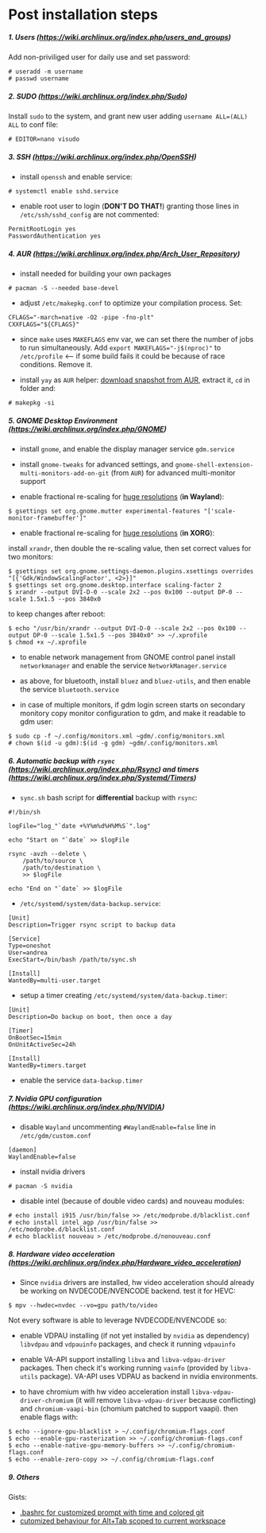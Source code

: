 # Post installation steps

##### 1. Users (<https://wiki.archlinux.org/index.php/users_and_groups>)

Add non-priviliged user for daily use and set password:
```
# useradd -m username
# passwd username
```

##### 2. SUDO (<https://wiki.archlinux.org/index.php/Sudo>)

Install `sudo` to the system, and grant new user adding `username ALL=(ALL) ALL` to conf file:
```
# EDITOR=nano visudo
```

##### 3. SSH (<https://wiki.archlinux.org/index.php/OpenSSH>)

- install `openssh` and enable service:
```
# systemctl enable sshd.service
```

- enable root user to login (**DON'T DO THAT!**) granting those lines in `/etc/ssh/sshd_config` are not commented:
```
PermitRootLogin yes
PasswordAuthentication yes
```

##### 4. AUR (<https://wiki.archlinux.org/index.php/Arch_User_Repository>)

- install needed for building your own packages
```
# pacman -S --needed base-devel
```

- adjust `/etc/makepkg.conf` to optimize your compilation process. Set:
```
CFLAGS="-march=native -O2 -pipe -fno-plt"
CXXFLAGS="${CFLAGS}"
```

- since `make` uses `MAKEFLAGS` env var, we can set there the number of jobs to run simultaneously. Add `export MAKEFLAGS="-j$(nproc)"` to `/etc/profile` <-- if some build fails it could be because of race conditions. Remove it.

- install `yay` as `AUR` helper: [download snapshot from AUR](https://aur.archlinux.org/packages/yay), extract it, `cd` in folder and:
```
# makepkg -si 
```

##### 5. GNOME Desktop Environment (<https://wiki.archlinux.org/index.php/GNOME>)

- install `gnome`, and enable the display manager service `gdm.service`

- install `gnome-tweaks` for advanced settings, and `gnome-shell-extension-multi-monitors-add-on-git` (from `AUR`) for advanced multi-monitor support

- enable fractional re-scaling for [huge resolutions](https://wiki.archlinux.org/index.php/HiDPI) (**in Wayland**):
```
$ gsettings set org.gnome.mutter experimental-features "['scale-monitor-framebuffer']"
```

- enable fractional re-scaling for [huge resolutions](https://wiki.archlinux.org/index.php/HiDPI) (**in XORG**):

install `xrandr`, then double the re-scaling value, then set correct values for two monitors:
```
$ gsettings set org.gnome.settings-daemon.plugins.xsettings overrides "[{'Gdk/WindowScalingFactor', <2>}]"
$ gsettings set org.gnome.desktop.interface scaling-factor 2
$ xrandr --output DVI-D-0 --scale 2x2 --pos 0x100 --output DP-0 --scale 1.5x1.5 --pos 3840x0
```
to keep changes after reboot:
```
$ echo "/usr/bin/xrandr --output DVI-D-0 --scale 2x2 --pos 0x100 --output DP-0 --scale 1.5x1.5 --pos 3840x0" >> ~/.xprofile
$ chmod +x ~/.xprofile
```

- to enable network management from GNOME control panel install `networkmanager` and enable the service `NetworkManager.service`

- as above, for bluetooth, install `bluez` and `bluez-utils`, and then enable the service `bluetooth.service`

- in case of multiple monitors, if gdm login screen starts on secondary monitory copy monitor configuration to gdm, and make it readable to gdm user:
```
$ sudo cp -f ~/.config/monitors.xml ~gdm/.config/monitors.xml
# chown $(id -u gdm):$(id -g gdm) ~gdm/.config/monitors.xml
```

##### 6. Automatic backup with `rsync` (<https://wiki.archlinux.org/index.php/Rsync>) and timers (<https://wiki.archlinux.org/index.php/Systemd/Timers>)

- `sync.sh` bash script for **differential** backup with `rsync`:
```
#!/bin/sh

logFile="log_"`date +%Y%m%d%H%M%S`".log"

echo "Start on "`date` >> $logFile

rsync -avzh --delete \
	/path/to/source \
	/path/to/destination \
	>> $logFile

echo "End on "`date` >> $logFile
```

- `/etc/systemd/system/data-backup.service`:
```
[Unit]
Description=Trigger rsync script to backup data

[Service]
Type=oneshot
User=andrea
ExecStart=/bin/bash /path/to/sync.sh

[Install]
WantedBy=multi-user.target
```

- setup a timer creating `/etc/systemd/system/data-backup.timer`:
```
[Unit]
Description=Do backup on boot, then once a day

[Timer]
OnBootSec=15min
OnUnitActiveSec=24h 

[Install]
WantedBy=timers.target
```

- enable the service `data-backup.timer`

##### 7. Nvidia GPU configuration (<https://wiki.archlinux.org/index.php/NVIDIA>)

- disable `Wayland` uncommenting `#WaylandEnable=false` line in `/etc/gdm/custom.conf`
```
[daemon]
WaylandEnable=false
```

- install nvidia drivers
```
# pacman -S nvidia
```

- disable intel (because of double video cards) and nouveau modules:
```
# echo install i915 /usr/bin/false >> /etc/modprobe.d/blacklist.conf
# echo install intel_agp /usr/bin/false >> /etc/modprobe.d/blacklist.conf
# echo blacklist nouveau > /etc/modprobe.d/nonouveau.conf
```

##### 8. Hardware video acceleration (<https://wiki.archlinux.org/index.php/Hardware_video_acceleration>)

- Since `nvidia` drivers are installed, hw video acceleration should already be working on NVDECODE/NVENCODE backend. test it for HEVC:
```
$ mpv --hwdec=nvdec --vo=gpu path/to/video
```

Not every software is able to leverage NVDECODE/NVENCODE so:

- enable VDPAU installing (if not yet installed by `nvidia` as dependency) `libvdpau` and `vdpauinfo` packages, and check it running `vdpauinfo`

- enable VA-API support installing `libva` and `libva-vdpau-driver` packages. Then check it's working running `vainfo` (provided by `libva-utils` package). VA-API uses VDPAU as backend in nvidia environments.

- to have chromium with hw video acceleration install `libva-vdpau-driver-chromium` (it will remove `libva-vdpau-driver` because conflicting) and `chromium-vaapi-bin` (chomium patched to support vaapi). then enable flags with:
```
$ echo --ignore-gpu-blacklist > ~/.config/chromium-flags.conf
$ echo --enable-gpu-rasterization >> ~/.config/chromium-flags.conf
$ echo --enable-native-gpu-memory-buffers >> ~/.config/chromium-flags.conf
$ echo --enable-zero-copy >> ~/.config/chromium-flags.conf
```

##### 9. Others

Gists:
- [.bashrc for customized prompt with time and colored git](https://gist.github.com/disaverio/dd6929cb1ae5873dcf5675ee83311451)
- [cutomized behaviour for Alt+Tab scoped to current workspace](https://gist.github.com/disaverio/4e53806a736764bcd571fca7643e4c34)
